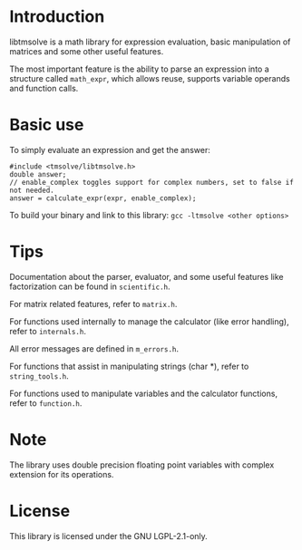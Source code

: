 # Introduction
libtmsolve is a math library for expression evaluation, basic manipulation of matrices and some other useful features.

The most important feature is the ability to parse an expression into a structure called `math_expr`, which allows reuse, supports variable operands and function calls.

# Basic use
To simply evaluate an expression and get the answer:
```
#include <tmsolve/libtmsolve.h>
double answer;
// enable_complex toggles support for complex numbers, set to false if not needed.
answer = calculate_expr(expr, enable_complex);
```

To build your binary and link to this library:
`gcc -ltmsolve <other options>`

# Tips
Documentation about the parser, evaluator, and some useful features like factorization can be found in `scientific.h`.

For matrix related features, refer to `matrix.h`.

For functions used internally to manage the calculator (like error handling), refer to `internals.h`.

All error messages are defined in `m_errors.h`.

For functions that assist in manipulating strings (char *), refer to `string_tools.h`.

For functions used to manipulate variables and the calculator functions, refer to `function.h`.

# Note
The library uses double precision floating point variables with complex extension for its operations.

# License
This library is licensed under the GNU LGPL-2.1-only.
